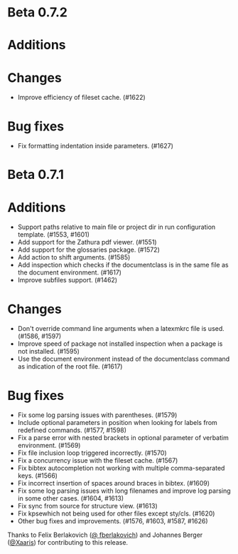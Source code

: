 # Beta 0.7.2

# Additions

# Changes
* Improve efficiency of fileset cache. (#1622)

# Bug fixes
* Fix formatting indentation inside parameters. (#1627)


# Beta 0.7.1

# Additions
* Support paths relative to main file or project dir in run configuration template. (#1553, #1601)
* Add support for the Zathura pdf viewer. (#1551)
* Add support for the glossaries package. (#1572)
* Add action to shift arguments. (#1585)
* Add inspection which checks if the documentclass is in the same file as the document environment. (#1617)
* Improve subfiles support. (#1462)

# Changes
* Don't override command line arguments when a latexmkrc file is used. (#1586, #1597)
* Improve speed of package not installed inspection when a package is not installed. (#1595)
* Use the document environment instead of the documentclass command as indication of the root file. (#1617)

# Bug fixes
* Fix some log parsing issues with parentheses. (#1579)
* Include optional parameters in position when looking for labels from redefined commands. (#1577, #1598)
* Fix a parse error with nested brackets in optional parameter of verbatim environment. (#1569)
* Fix file inclusion loop triggered incorrectly. (#1570)
* Fix a concurrency issue with the fileset cache. (#1567)
* Fix bibtex autocompletion not working with multiple comma-separated keys. (#1566)
* Fix incorrect insertion of spaces around braces in bibtex. (#1609)
* Fix some log parsing issues with long filenames and improve log parsing in some other cases. (#1604, #1613)
* Fix sync from source for structure view. (#1613)
* Fix kpsewhich not being used for other files except sty/cls. (#1620)
* Other bug fixes and improvements. (#1576, #1603, #1587, #1626)

Thanks to Felix Berlakovich ([@
fberlakovich](https://github.com/fberlakovich)) and Johannes Berger ([@Xaaris](https://github.com/xaaris)) for contributing to this release.
